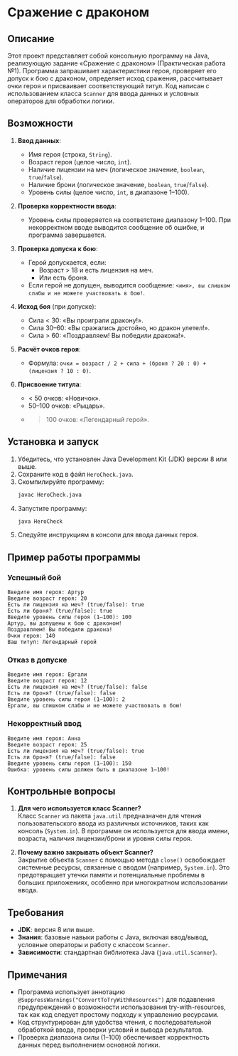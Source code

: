 # Сражение с драконом

## Описание

Этот проект представляет собой консольную программу на Java, реализующую задание «Сражение с драконом» (Практическая работа №1). Программа запрашивает характеристики героя, проверяет его допуск к бою с драконом, определяет исход сражения, рассчитывает очки героя и присваивает соответствующий титул. Код написан с использованием класса `Scanner` для ввода данных и условных операторов для обработки логики.

## Возможности

1. **Ввод данных**:
   - Имя героя (строка, `String`).
   - Возраст героя (целое число, `int`).
   - Наличие лицензии на меч (логическое значение, `boolean`, `true`/`false`).
   - Наличие брони (логическое значение, `boolean`, `true`/`false`).
   - Уровень силы (целое число, `int`, в диапазоне 1–100).

2. **Проверка корректности ввода**:
   - Уровень силы проверяется на соответствие диапазону 1–100. При некорректном вводе выводится сообщение об ошибке, и программа завершается.

3. **Проверка допуска к бою**:
   - Герой допускается, если:
     - Возраст > 18 и есть лицензия на меч.
     - Или есть броня.
   - Если герой не допущен, выводится сообщение: `<имя>, вы слишком слабы и не можете участвовать в бою!`.

4. **Исход боя** (при допуске):
   - Сила < 30: «Вы проиграли дракону!».
   - Сила 30–60: «Вы сражались достойно, но дракон улетел!».
   - Сила > 60: «Поздравляем! Вы победили дракона!».

5. **Расчёт очков героя**:
   - Формула: `очки = возраст / 2 + сила + (броня ? 20 : 0) + (лицензия ? 10 : 0)`.

6. **Присвоение титула**:
   - < 50 очков: «Новичок».
   - 50–100 очков: «Рыцарь».
   - > 100 очков: «Легендарный герой».

## Установка и запуск

1. Убедитесь, что установлен Java Development Kit (JDK) версии 8 или выше.
2. Сохраните код в файл `HeroCheck.java`.
3. Скомпилируйте программу:
   ```bash
   javac HeroCheck.java
   ```
4. Запустите программу:
   ```bash
   java HeroCheck
   ```
5. Следуйте инструкциям в консоли для ввода данных героя.

## Пример работы программы

### Успешный бой
```
Введите имя героя: Артур
Введите возраст героя: 20
Есть ли лицензия на меч? (true/false): true
Есть ли броня? (true/false): true
Введите уровень силы героя (1–100): 100
Артур, вы допущены к бою с драконом!
Поздравляем! Вы победили дракона!
Очки героя: 140
Ваш титул: Легендарный герой
```

### Отказ в допуске
```
Введите имя героя: Ергали
Введите возраст героя: 12
Есть ли лицензия на меч? (true/false): false
Есть ли броня? (true/false): false
Введите уровень силы героя (1–100): 2
Ергали, вы слишком слабы и не можете участвовать в бою!
```

### Некорректный ввод
```
Введите имя героя: Анна
Введите возраст героя: 25
Есть ли лицензия на меч? (true/false): true
Есть ли броня? (true/false): false
Введите уровень силы героя (1–100): 150
Ошибка: уровень силы должен быть в диапазоне 1–100!
```

## Контрольные вопросы

1. **Для чего используется класс Scanner?**  
   Класс `Scanner` из пакета `java.util` предназначен для чтения пользовательского ввода из различных источников, таких как консоль (`System.in`). В программе он используется для ввода имени, возраста, наличия лицензии/брони и уровня силы героя.

2. **Почему важно закрывать объект Scanner?**  
   Закрытие объекта `Scanner` с помощью метода `close()` освобождает системные ресурсы, связанные с вводом (например, `System.in`). Это предотвращает утечки памяти и потенциальные проблемы в больших приложениях, особенно при многократном использовании ввода.

## Требования

- **JDK**: версия 8 или выше.
- **Знания**: базовые навыки работы с Java, включая ввод/вывод, условные операторы и работу с классом `Scanner`.
- **Зависимости**: стандартная библиотека Java (`java.util.Scanner`).

## Примечания

- Программа использует аннотацию `@SuppressWarnings("ConvertToTryWithResources")` для подавления предупреждений о возможности использования try-with-resources, так как код следует простому подходу к управлению ресурсами.
- Код структурирован для удобства чтения, с последовательной обработкой ввода, проверки условий и вывода результатов.
- Проверка диапазона силы (1–100) обеспечивает корректность данных перед выполнением основной логики.